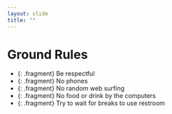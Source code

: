 ```yaml
---
layout: slide
title: ""
---
```


# Ground Rules

- {: .fragment} Be respectful
- {: .fragment} No phones
- {: .fragment} No random web surfing
- {: .fragment} No food or drink by the computers
- {: .fragment} Try to wait for breaks to use restroom
